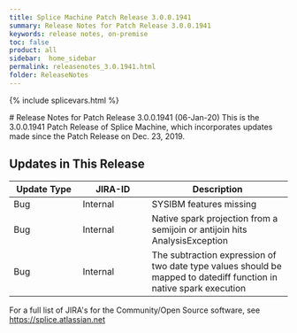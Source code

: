 ```yaml
---
title: Splice Machine Patch Release 3.0.0.1941
summary: Release Notes for Patch Release 3.0.0.1941
keywords: release notes, on-premise
toc: false
product: all
sidebar:  home_sidebar
permalink: releasenotes_3.0.1941.html
folder: ReleaseNotes
---
```

{% include splicevars.html %}
<section>
<div class="TopicContent" data-swiftype-index="true" markdown="1">
# Release Notes for Patch Release 3.0.0.1941 (06-Jan-20)
This is the 3.0.0.1941 Patch Release of Splice Machine, which incorporates updates made since the Patch Release on Dec. 23, 2019.

## Updates in This Release
<table>
    <col width="125px" />
    <col width="125px" />
    <col />
    <thead>
        <tr>
            <th>Update Type</th>
            <th>JIRA-ID</th>
            <th>Description</th>
        </tr>
    </thead>
    <tbody>
        <tr>
            <td>Bug</td>
            <td>Internal</td>
            <td>SYSIBM features missing</td>
        </tr>
        <tr>
            <td>Bug</td>
            <td>Internal</td>
            <td>Native spark projection from a semijoin or antijoin hits AnalysisException</td>
        </tr>
        <tr>
            <td>Bug</td>
            <td>Internal</td>
            <td>The subtraction expression of two date type values should be mapped to datediff function in native spark execution</td>
        </tr>
    </tbody>
</table>

For a full list of JIRA's for the Community/Open Source software, see <https://splice.atlassian.net>

</div>
</section>
